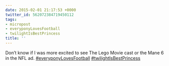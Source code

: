 ```yaml
---
date: 2015-02-01 21:17:53 +0000
twitter_id: 562072384719450112
tags:
- micropost
- everyponyLovesFootball
- twilightIsBestPrincess
title: ''
---
```


Don’t know if I was more excited to see The Lego Movie cast or the Mane 6 in the NFL ad. [#everyponyLovesFootball](https://twitter.com/hashtag/everyponyLovesFootball) [#twilightIsBestPrincess](https://twitter.com/hashtag/twilightIsBestPrincess)
